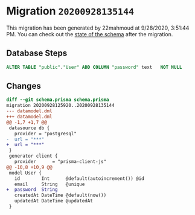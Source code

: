 # Migration `20200928135144`

This migration has been generated by 22mahmoud at 9/28/2020, 3:51:44 PM.
You can check out the [state of the schema](./schema.prisma) after the migration.

## Database Steps

```sql
ALTER TABLE "public"."User" ADD COLUMN "password" text   NOT NULL 
```

## Changes

```diff
diff --git schema.prisma schema.prisma
migration 20200928125920..20200928135144
--- datamodel.dml
+++ datamodel.dml
@@ -1,7 +1,7 @@
 datasource db {
   provider = "postgresql"
-  url = "***"
+  url = "***"
 }
 generator client {
   provider      = "prisma-client-js"
@@ -10,8 +10,9 @@
 model User {
   id        Int      @default(autoincrement()) @id
   email     String   @unique
+  password  String  
   createdAt DateTime @default(now())
   updatedAt DateTime @updatedAt
 }
```


